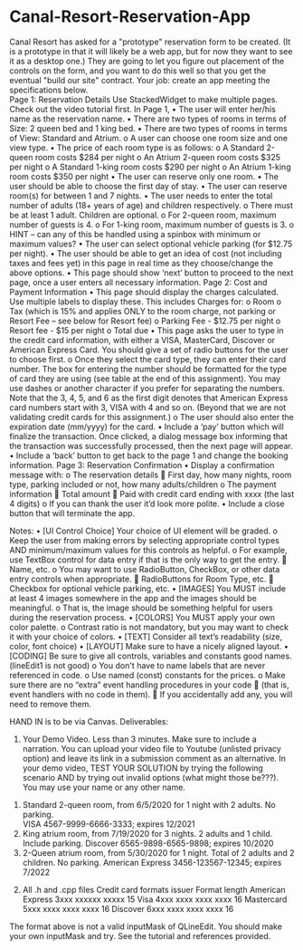 # Canal-Resort-Reservation-App
Canal Resort has asked for a "prototype" reservation form to be created.  (It is a prototype in that it will likely be a web app, but for now they want to see it as a desktop one.)  They are going to let you figure out placement of the controls on the form, and you want to do this well so that you get the eventual "build our site" contract.
Your job: create an app meeting the specifications below.  
Page 1: Reservation Details
Use StackedWidget to make multiple pages. Check out the video tutorial first.
In Page 1,
•	The user will enter her/his name as the reservation name.
•	There are two types of rooms in terms of Size: 2 queen bed and 1 king bed.
•	There are two types of rooms in terms of View: Standard and Atrium.
o	A user can choose one room size and one view type.
•	The price of each room type is as follows:
o	A Standard 2-queen room costs $284 per night
o	An Atrium 2-queen room costs $325 per night
o	A Standard 1-king room costs $290 per night
o	An Atrium 1-king room costs $350 per night
•	The user can reserve only one room.
•	The user should be able to choose the first day of stay.
•	The user can reserve room(s) for between 1 and 7 nights.
•	The user needs to enter the total number of adults (18+ years of age) and children respectively.
o	There must be at least 1 adult. Children are optional.
o	For 2-queen room, maximum number of guests is 4.
o	For 1-king room, maximum number of guests is 3.
o	HINT – can any of this be handled using a spinbox with minimum or maximum values?
•	The user can select optional vehicle parking (for $12.75 per night).
•	The user should be able to get an idea of cost (not including taxes and fees yet) in this page in real time as they choose/change the above options.
•	This page should show ‘next’ button to proceed to the next page, once a user enters all necessary information.
Page 2: Cost and Payment Information 
•	This page should display the charges calculated. Use multiple labels to display these. This includes Charges for:
o	Room
o	Tax (which is 15% and applies ONLY to the room charge, not parking or Resort Fee – see below for Resort fee)
o	Parking Fee - $12.75 per night
o	Resort fee - $15 per night
o	Total due
•	This page asks the user to type in the credit card information, with either a VISA, MasterCard, Discover or American Express Card. You should give a set of radio buttons for the user to choose first. 
o	Once they select the card type, they can enter their card number.  The box for entering the number should be formatted for the type of card they are using (see table at the end of this assignment). You may use dashes or another character if you prefer for separating the numbers.  Note that the 3, 4, 5, and 6 as the first digit denotes that American Express card numbers start with 3, VISA with 4 and so on. (Beyond that we are not validating credit cards for this assignment.)
o	The user should also enter the expiration date (mm/yyyy) for the card.
•	Include a ‘pay’ button which will finalize the transaction. Once clicked, a dialog message box informing that the transaction was successfully processed, then the next page will appear.
•	Include a ‘back’ button to get back to the page 1 and change the booking information.
Page 3: Reservation Confirmation
•	Display a confirmation message with:
o	The reservation details
	First day, how many nights, room type, parking included or not, how many adults/children
o	The payment information
	Total amount
	Paid with credit card ending with xxxx (the last 4 digits)
o	If you can thank the user it’d look more polite.
•	Include a close button that will terminate the app.

Notes:
•	[UI Control Choice] Your choice of UI element will be graded.
o	Keep the user from making errors by selecting appropriate control types AND minimum/maximum values for this controls as helpful.
o	For example, use TextBox control for data entry if that is the only way to get the entry.
	Name, etc.
o	You may want to use RadioButton, CheckBox, or other data entry controls when appropriate.
	RadioButtons for Room Type, etc.
	Checkbox for optional vehicle parking, etc.
•	[IMAGES] You MUST include at least 4 images somewhere in the app and the images should be meaningful.
o	That is, the image should be something helpful for users during the reservation process.
•	[COLORS] You MUST apply your own color palette.
o	Contrast ratio is not mandatory, but you may want to check it with your choice of colors.
•	[TEXT] Consider all text’s readability (size, color, font choice)
•	[LAYOUT] Make sure to have a nicely aligned layout. 
•	[CODING] Be sure to give all controls, variables and constants good names.  (lineEdit1 is not good) 
o	You don't have to name labels that are never referenced in code.
o	Use named (const) constants for the prices.
o	Make sure there are no “extra” event handling procedures in your code
	(that is, event handlers with no code in them).
	If you accidentally add any, you will need to remove them.

HAND IN is to be via Canvas. 
Deliverables:
1)	Your Demo Video. Less than 3 minutes. Make sure to include a narration.
You can upload your video file to Youtube (unlisted privacy option) and leave its link in a submission comment as an alternative.
In your demo video, TEST YOUR SOLUTION by trying the following scenario AND by trying out invalid options (what might those be???). You may use your name or any other name.
1.	Standard 2-queen room, from 6/5/2020 for 1 night with 2 adults. No parking.  
VISA 4567-9999-6666-3333; expires 12/2021
2.	King atrium room, from 7/19/2020 for 3 nights. 2 adults and 1 child. Include parking.
Discover 6565-9898-6565-9898; expires 10/2020
3.	2-Queen atrium room, from 5/30/2020 for 1 night. Total of 2 adults and 2 children. No parking.
American Express 3456-123567-12345; expires 7/2022
2)	All .h and .cpp files 
Credit card formats
issuer	Format	length
American Express	3xxx xxxxxx xxxxx	15
Visa	4xxx xxxx xxxx xxxx	16
Mastercard	5xxx xxxx xxxx xxxx	16
Discover	6xxx xxxx xxxx xxxx	16
	  
The format above is not a valid inputMask of QLineEdit. You should make your own inputMask and try. See the tutorial and references provided.
